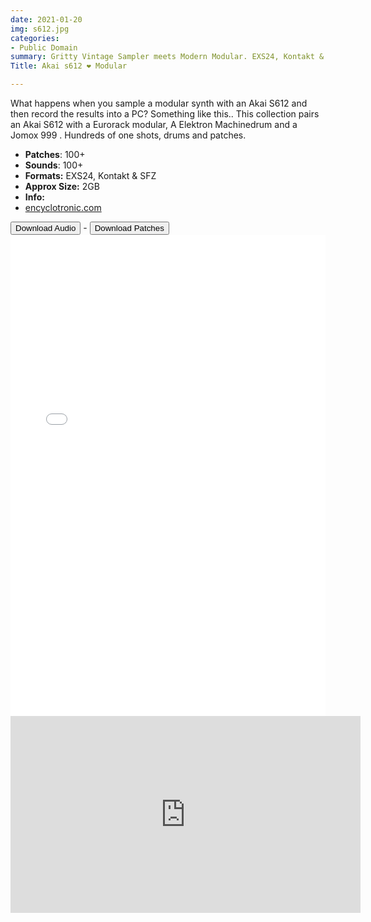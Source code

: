 ```yaml
---
date: 2021-01-20
img: s612.jpg
categories:
- Public Domain
summary: Gritty Vintage Sampler meets Modern Modular. EXS24, Kontakt & SFZ. 2gb.
Title: Akai s612 ❤️ Modular

---
```

What happens when you sample a modular synth with an Akai S612 and then record the results into a PC? Something like this..
This collection pairs an Akai S612 with a Eurorack modular, A Elektron Machinedrum and a Jomox 999 . Hundreds of one shots, drums and patches.

-   **Patches**: 100+
- **Sounds**: 100+
-   **Formats:** EXS24, Kontakt & SFZ 
-   **Approx Size:** 2GB
-   **Info:**
- [encyclotronic.com](https://encyclotronic.com/synthesizers/akai/akai-s612-midi-digital-sampler-r870/)



<div class="buttons"> <a href="https://www.dropbox.com/sh/vubeucx38hvp80e/AAAr1kwsb20Aa0KhfrXJkvs5a?dl=0"> <button>Download Audio</button></a> - <a href="https://github.com/publicsamples/Akai-S612-Modular"> <button>Download Patches</button></a></div>



<div><iframe width="100%" height="770px" src="/Demos/demos/s612.html" frameborder="0" allow="accelerometer; autoplay; clipboard-write; encrypted-media; gyroscope; picture-in-picture" allowfullscreen></iframe></div>

  
<iframe width="560" height="315" src="https://www.youtube.com/embed/pjTtEDgeXDo" frameborder="0" allow="accelerometer; autoplay; clipboard-write; encrypted-media; gyroscope; picture-in-picture" allowfullscreen></iframe>